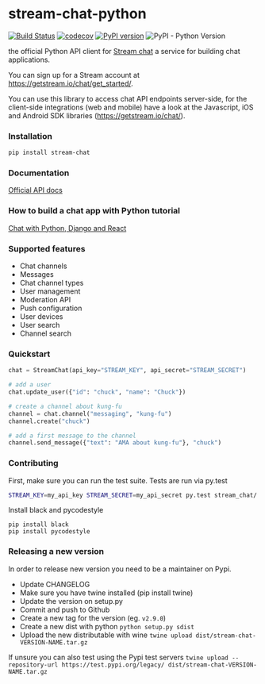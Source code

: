 # stream-chat-python 

[![Build Status](https://travis-ci.com/GetStream/stream-chat-python.svg?token=WystDPP9vxKnwsd8NwW1&branch=master)](https://travis-ci.com/GetStream/stream-chat-python) [![codecov](https://codecov.io/gh/GetStream/stream-chat-python/branch/master/graph/badge.svg?token=DM7rr9M7Kl)](https://codecov.io/gh/GetStream/stream-chat-python) [![PyPI version](https://badge.fury.io/py/stream-chat.svg)](http://badge.fury.io/py/stream-chat) ![PyPI - Python Version](https://img.shields.io/pypi/pyversions/stream-chat.svg)

the official Python API client for [Stream chat](https://getstream.io/chat/) a service for building chat applications.

You can sign up for a Stream account at https://getstream.io/chat/get_started/.

You can use this library to access chat API endpoints server-side, for the client-side integrations (web and mobile) have a look at the Javascript, iOS and Android SDK libraries (https://getstream.io/chat/).

### Installation

```bash
pip install stream-chat
```

### Documentation

[Official API docs](https://getstream.io/chat/docs/)  

### How to build a chat app with Python tutorial

[Chat with Python, Django and React](https://github.com/GetStream/python-chat-example)

### Supported features

- Chat channels 
- Messages
- Chat channel types 
- User management 
- Moderation API 
- Push configuration 
- User devices 
- User search
- Channel search

### Quickstart

```python
chat = StreamChat(api_key="STREAM_KEY", api_secret="STREAM_SECRET")

# add a user
chat.update_user({"id": "chuck", "name": "Chuck"})

# create a channel about kung-fu
channel = chat.channel("messaging", "kung-fu")
channel.create("chuck")

# add a first message to the channel
channel.send_message({"text": "AMA about kung-fu"}, "chuck")

```

### Contributing

First, make sure you can run the test suite. Tests are run via py.test

```bash
STREAM_KEY=my_api_key STREAM_SECRET=my_api_secret py.test stream_chat/ -v
```

Install black and pycodestyle

```
pip install black
pip install pycodestyle
```


### Releasing a new version

In order to release new version you need to be a maintainer on Pypi.

- Update CHANGELOG
- Make sure you have twine installed (pip install twine)
- Update the version on setup.py
- Commit and push to Github
- Create a new tag for the version (eg. `v2.9.0`)
- Create a new dist with python `python setup.py sdist`
- Upload the new distributable with wine `twine upload dist/stream-chat-VERSION-NAME.tar.gz`

If unsure you can also test using the Pypi test servers `twine upload --repository-url https://test.pypi.org/legacy/ dist/stream-chat-VERSION-NAME.tar.gz`
